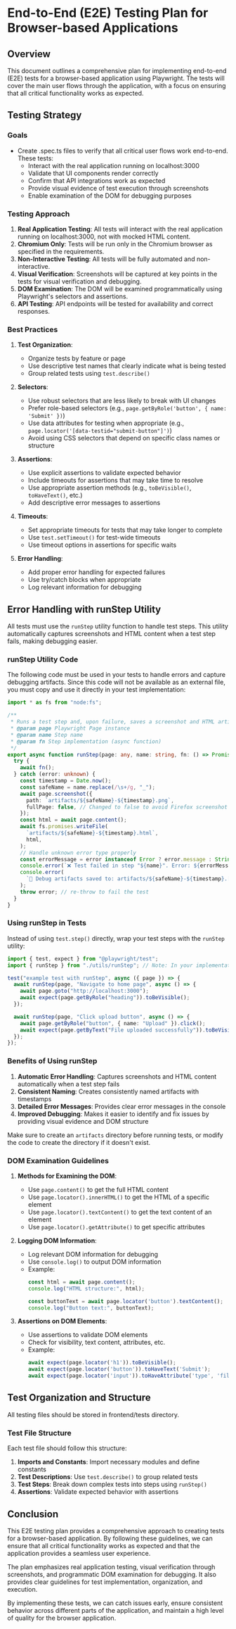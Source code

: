 # End-to-End (E2E) Testing Plan for Browser-based Applications

## Overview

This document outlines a comprehensive plan for implementing end-to-end (E2E) tests for a browser-based application using Playwright. The tests will cover the main user flows through the application, with a focus on ensuring that all critical functionality works as expected.

## Testing Strategy

### Goals
- Create .spec.ts files to verify that all critical user flows work end-to-end. These tests:
  - Interact with the real application running on localhost:3000
  - Validate that UI components render correctly
  - Confirm that API integrations work as expected
  - Provide visual evidence of test execution through screenshots
  - Enable examination of the DOM for debugging purposes

### Testing Approach
1. **Real Application Testing**: All tests will interact with the real application running on localhost:3000, not with mocked HTML content.
2. **Chromium Only**: Tests will be run only in the Chromium browser as specified in the requirements.
3. **Non-Interactive Testing**: All tests will be fully automated and non-interactive.
4. **Visual Verification**: Screenshots will be captured at key points in the tests for visual verification and debugging.
5. **DOM Examination**: The DOM will be examined programmatically using Playwright's selectors and assertions.
6. **API Testing**: API endpoints will be tested for availability and correct responses.

### Best Practices
1. **Test Organization**:
   - Organize tests by feature or page
   - Use descriptive test names that clearly indicate what is being tested
   - Group related tests using `test.describe()`

2. **Selectors**:
   - Use robust selectors that are less likely to break with UI changes
   - Prefer role-based selectors (e.g., `page.getByRole('button', { name: 'Submit' })`)
   - Use data attributes for testing when appropriate (e.g., `page.locator('[data-testid="submit-button"]')`)
   - Avoid using CSS selectors that depend on specific class names or structure

3. **Assertions**:
   - Use explicit assertions to validate expected behavior
   - Include timeouts for assertions that may take time to resolve
   - Use appropriate assertion methods (e.g., `toBeVisible()`, `toHaveText()`, etc.)
   - Add descriptive error messages to assertions

4. **Timeouts**:
   - Set appropriate timeouts for tests that may take longer to complete
   - Use `test.setTimeout()` for test-wide timeouts
   - Use timeout options in assertions for specific waits

5. **Error Handling**:
   - Add proper error handling for expected failures
   - Use try/catch blocks when appropriate
   - Log relevant information for debugging

## Error Handling with runStep Utility

All tests must use the `runStep` utility function to handle test steps. This utility automatically captures screenshots and HTML content when a test step fails, making debugging easier.

### runStep Utility Code

The following code must be used in your tests to handle errors and capture debugging artifacts. Since this code will not be available as an external file, you must copy and use it directly in your test implementation:

```typescript
import * as fs from "node:fs";

/**
 * Runs a test step and, upon failure, saves a screenshot and HTML artifact.
 * @param page Playwright Page instance
 * @param name Step name
 * @param fn Step implementation (async function)
 */
export async function runStep(page: any, name: string, fn: () => Promise<void>) {
  try {
    await fn();
  } catch (error: unknown) {
    const timestamp = Date.now();
    const safeName = name.replace(/\s+/g, "_");
    await page.screenshot({
      path: `artifacts/${safeName}-${timestamp}.png`,
      fullPage: false, // Changed to false to avoid Firefox screenshot size limit issues
    });
    const html = await page.content();
    await fs.promises.writeFile(
      `artifacts/${safeName}-${timestamp}.html`,
      html,
    );
    // Handle unknown error type properly
    const errorMessage = error instanceof Error ? error.message : String(error);
    console.error(`❌ Test failed in step "${name}". Error: ${errorMessage}`);
    console.error(
      `📸 Debug artifacts saved to: artifacts/${safeName}-${timestamp}.[png|html]`,
    );
    throw error; // re-throw to fail the test
  }
}
```

### Using runStep in Tests

Instead of using `test.step()` directly, wrap your test steps with the `runStep` utility:

```typescript
import { test, expect } from "@playwright/test";
import { runStep } from "./utils/runStep"; // Note: In your implementation, include the runStep function directly

test("example test with runStep", async ({ page }) => {
  await runStep(page, "Navigate to home page", async () => {
    await page.goto("http://localhost:3000");
    await expect(page.getByRole("heading")).toBeVisible();
  });

  await runStep(page, "Click upload button", async () => {
    await page.getByRole("button", { name: "Upload" }).click();
    await expect(page.getByText("File uploaded successfully")).toBeVisible();
  });
});
```

### Benefits of Using runStep

1. **Automatic Error Handling**: Captures screenshots and HTML content automatically when a test step fails
2. **Consistent Naming**: Creates consistently named artifacts with timestamps
3. **Detailed Error Messages**: Provides clear error messages in the console
4. **Improved Debugging**: Makes it easier to identify and fix issues by providing visual evidence and DOM structure

Make sure to create an `artifacts` directory before running tests, or modify the code to create the directory if it doesn't exist.

### DOM Examination Guidelines
1. **Methods for Examining the DOM**:
   - Use `page.content()` to get the full HTML content
   - Use `page.locator().innerHTML()` to get the HTML of a specific element
   - Use `page.locator().textContent()` to get the text content of an element
   - Use `page.locator().getAttribute()` to get specific attributes

2. **Logging DOM Information**:
   - Log relevant DOM information for debugging
   - Use `console.log()` to output DOM information
   - Example:
     ```typescript
     const html = await page.content();
     console.log("HTML structure:", html);

     const buttonText = await page.locator('button').textContent();
     console.log("Button text:", buttonText);
     ```

3. **Assertions on DOM Elements**:
   - Use assertions to validate DOM elements
   - Check for visibility, text content, attributes, etc.
   - Example:
     ```typescript
     await expect(page.locator('h1')).toBeVisible();
     await expect(page.locator('button')).toHaveText('Submit');
     await expect(page.locator('input')).toHaveAttribute('type', 'file');
     ```

## Test Organization and Structure

All testing files should be stored in frontend/tests directory.

### Test File Structure
Each test file should follow this structure:
1. **Imports and Constants**: Import necessary modules and define constants
2. **Test Descriptions**: Use `test.describe()` to group related tests
3. **Test Steps**: Break down complex tests into steps using `runStep()`
4. **Assertions**: Validate expected behavior with assertions

## Conclusion

This E2E testing plan provides a comprehensive approach to creating tests for a browser-based application. By following these guidelines, we can ensure that all critical functionality works as expected and that the application provides a seamless user experience.

The plan emphasizes real application testing, visual verification through screenshots, and programmatic DOM examination for debugging. It also provides clear guidelines for test implementation, organization, and execution.

By implementing these tests, we can catch issues early, ensure consistent behavior across different parts of the application, and maintain a high level of quality for the browser application.
